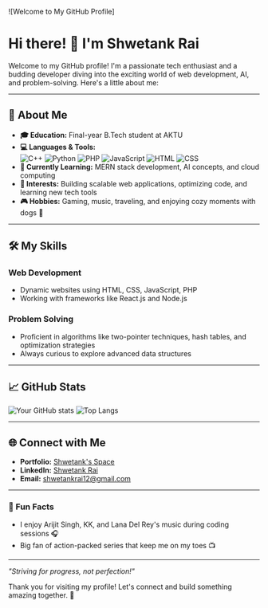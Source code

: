 ![Welcome to My GitHub Profile]

# Hi there! 👋 I'm Shwetank Rai

Welcome to my GitHub profile! I'm a passionate tech enthusiast and a budding developer diving into the exciting world of web development, AI, and problem-solving. Here's a little about me:

---

## 🚀 About Me

- **🎓 Education:** Final-year B.Tech student at AKTU
- **💻 Languages & Tools:**  
  ![C++](https://img.shields.io/badge/C++-blue?style=for-the-badge&logo=cplusplus&logoColor=white)
  ![Python](https://img.shields.io/badge/Python-yellow?style=for-the-badge&logo=python&logoColor=white)
  ![PHP](https://img.shields.io/badge/PHP-purple?style=for-the-badge&logo=php&logoColor=white)
  ![JavaScript](https://img.shields.io/badge/JavaScript-yellow?style=for-the-badge&logo=javascript&logoColor=black)
  ![HTML](https://img.shields.io/badge/HTML-orange?style=for-the-badge&logo=html5&logoColor=white)
  ![CSS](https://img.shields.io/badge/CSS-blue?style=for-the-badge&logo=css3&logoColor=white)
- **🌱 Currently Learning:** MERN stack development, AI concepts, and cloud computing
- **🎯 Interests:** Building scalable web applications, optimizing code, and learning new tech tools
- **🎮 Hobbies:** Gaming, music, traveling, and enjoying cozy moments with dogs 🐾

---

## 🛠️ My Skills

### **Web Development**
- Dynamic websites using HTML, CSS, JavaScript, PHP
- Working with frameworks like React.js and Node.js

### **Problem Solving**
- Proficient in algorithms like two-pointer techniques, hash tables, and optimization strategies
- Always curious to explore advanced data structures

---

## 📈 GitHub Stats

![Your GitHub stats](https://github-readme-stats.vercel.app/api?username=goofyshwetank&show_icons=true&theme=radical)
![Top Langs](https://github-readme-stats.vercel.app/api/top-langs/?username=goofyshwetank&layout=compact&theme=radical)

---

## 🌐 Connect with Me

- **Portfolio:** [Shwetank's Space](https://goofyshwetank.vercel.app)
- **LinkedIn:** [Shwetank Rai](https://linkedin.com/in/shwetank-rai-20a0881b9/)
- **Email:** shwetankrai12@gmail.com

---

### 📝 Fun Facts

- I enjoy Arijit Singh, KK, and Lana Del Rey's music during coding sessions 🎧
- Big fan of action-packed series that keep me on my toes 📺

---

_"Striving for progress, not perfection!"_

Thank you for visiting my profile! Let's connect and build something amazing together. 🌟

